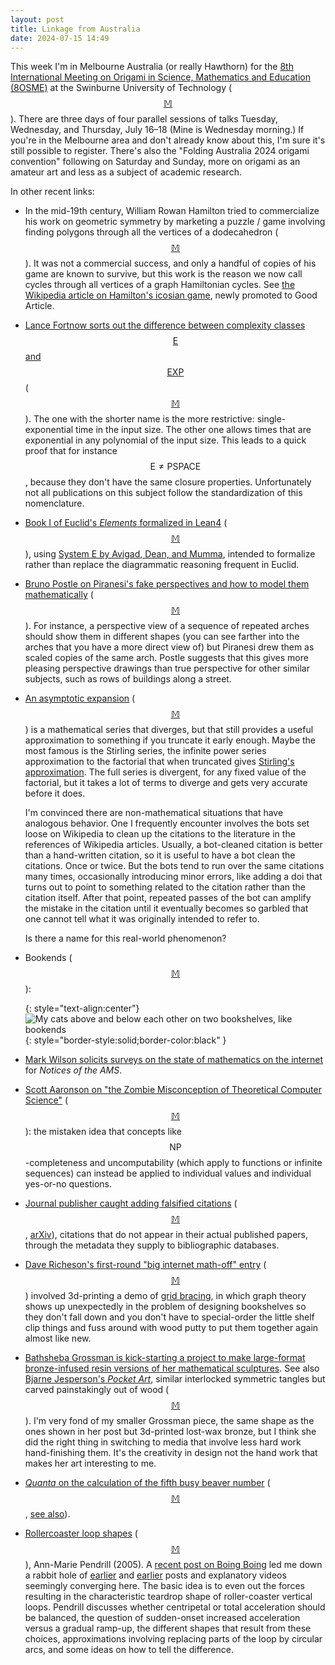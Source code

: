 ```yaml
---
layout: post
title: Linkage from Australia
date: 2024-07-15 14:49
---
```

This week I'm in Melbourne Australia (or really Hawthorn) for the [8th International Meeting on Origami in Science, Mathematics and Education (8OSME)](http://www.impactengineering.org/8OSME/) at the Swinburne University of Technology <span style="white-space:nowrap">([$$\mathbb{M}$$](https://mathstodon.xyz/@11011110/112788692681812337)).</span> There are three days of four parallel sessions of talks Tuesday, Wednesday, and Thursday, July 16–18 (Mine is Wednesday morning.) If you're in the Melbourne area and don't already know about this, I'm sure it's still possible to register. There's also the "Folding Australia 2024 origami convention" following on Saturday and Sunday, more on origami as an amateur art and less as a subject of academic research.

In other recent links:

* In the mid-19th century, William Rowan Hamilton tried to commercialize his work on geometric symmetry by marketing a puzzle / game involving finding polygons through all the vertices of a dodecahedron <span style="white-space:nowrap">([$$\mathbb{M}$$](https://mathstodon.xyz/@11011110/112712391899187818)).</span> It was not a commercial success, and only a handful of copies of his game are known to survive, but this work is the reason we now call cycles through all vertices of a graph Hamiltonian cycles. See [the Wikipedia article on Hamilton's icosian game](https://en.wikipedia.org/wiki/Icosian_game), newly promoted to Good Article.

* [Lance Fortnow sorts out the difference between complexity classes $$\mathsf{E}$$ and $$\mathsf{EXP}$$](https://blog.computationalcomplexity.org/2024/06/e-versus-exp.html) <span style="white-space:nowrap">([$$\mathbb{M}$$](https://fediscience.org/@fortnow/112683177063396147)).</span> The one with the shorter name is the more restrictive: single-exponential time in the input size. The other one allows times that are exponential in any polynomial of the input size. This leads to a quick proof that for instance <span style="white-space:nowrap">$$\mathsf{E}\ne\mathsf{PSPACE}$$,</span> because they don't have the same closure properties. Unfortunately not all publications on this subject follow the standardization of this nomenclature.

* [Book I of Euclid's _Elements_ formalized in Lean4](https://doi.org/doi:10.7282/t3-cb1v-a415) <span style="white-space:nowrap">([$$\mathbb{M}$$](https://mathstodon.xyz/@highergeometer/112710341715687274)),</span> using [System E by Avigad, Dean, and Mumma](https://arxiv.org/abs/0810.4315), intended to formalize rather than replace the diagrammatic reasoning frequent in Euclid.

* [Bruno Postle on Piranesi's fake perspectives and how to model them mathematically](https://medium.com/@brunopostle/piranesis-perspective-trick-6bcd7a754da9) <span style="white-space:nowrap">([$$\mathbb{M}$$](https://mathstodon.xyz/@brunopostle@mastodon.xyz/112722749308730400)).</span> For instance, a perspective view of a sequence of repeated arches should show them in different shapes (you can see farther into the arches that you have a more direct view of) but Piranesi drew them as scaled copies of the same arch. Postle suggests that this gives more pleasing perspective drawings than true perspective for other similar subjects, such as rows of buildings along a street.

* [An asymptotic expansion](https://en.wikipedia.org/wiki/Asymptotic_expansion) <span style="white-space:nowrap">([$$\mathbb{M}$$](https://mathstodon.xyz/@11011110/112735673192130487))</span> is a mathematical series that diverges, but that still provides a useful approximation to something if you truncate it early enough. Maybe the most famous is the Stirling series, the infinite power series approximation to the factorial that when truncated gives [Stirling's approximation](https://en.wikipedia.org/wiki/Stirling%27s_approximation). The full series is divergent, for any fixed value of the factorial, but it takes a lot of terms to diverge and gets very accurate before it does.

  I'm convinced there are non-mathematical situations that have analogous behavior. One I frequently encounter involves the bots set loose on Wikipedia to clean up the citations to the literature in the references of Wikipedia articles. Usually, a bot-cleaned citation is better than a hand-written citation, so it is useful to have a bot clean the citations. Once or twice. But the bots tend to run over the same citations many times, occasionally introducing minor errors, like adding a doi that turns out to point to something related to the citation rather than the citation itself. After that point, repeated passes of the bot can amplify the mistake in the citation until it eventually becomes so garbled that one cannot tell what it was originally intended to refer to.

  Is there a name for this real-world phenomenon?

* Bookends <span style="white-space:nowrap">([$$\mathbb{M}$$](https://mathstodon.xyz/@11011110/112741068235979591)):</span>

  {: style="text-align:center"}
![My cats above and below each other on two bookshelves, like bookends](https://www.ics.uci.edu/~eppstein/pix/bookends/Bookends-m.jpg){: style="border-style:solid;border-color:black" }

* [Mark Wilson solicits surveys on the state of mathematics on the internet](https://mathstodon.xyz/@wilsonmarkc/112741202276627057) for _Notices of the AMS_.

* [Scott Aaronson on "the Zombie Misconception of Theoretical Computer Science"](https://scottaaronson.blog/?p=8106) <span style="white-space:nowrap">([$$\mathbb{M}$$](https://mathstodon.xyz/@11011110/112753207517314824)):</span> the mistaken idea that concepts like <span style="white-space:nowrap">$$\mathsf{NP}$$-completeness</span> and uncomputability (which apply to functions or infinite sequences) can instead be applied to individual values and individual yes-or-no questions.

* [Journal publisher caught adding falsified citations](https://theconversation.com/when-scientific-citations-go-rogue-uncovering-sneaked-references-233858) <span style="white-space:nowrap">([$$\mathbb{M}$$](https://mathstodon.xyz/@11011110/112757789668438351),</span> [arXiv](https://arxiv.org/abs/2310.02192)), citations that do not appear in their actual published papers, through the metadata they supply to bibliographic databases.

* [Dave Richeson's first-round "big internet math-off" entry](https://aperiodical.com/2024/07/the-big-internet-math-off-2024-round-1-match-8/) <span style="white-space:nowrap">([$$\mathbb{M}$$](https://mathstodon.xyz/@divbyzero/112750838238738946))</span> involved 3d-printing a demo of [grid bracing](https://en.wikipedia.org/wiki/Grid_bracing), in which graph theory shows up unexpectedly in the problem of designing bookshelves so they don't fall down and you don't have to special-order the little shelf clip things and fuss around with wood putty to put them together again almost like new.

* [Bathsheba Grossman is kick-starting a project to make large-format bronze-infused resin versions of her mathematical sculptures](https://mathstodon.xyz/@bathsheba/112752973761874309). See also [Bjarne Jesperson's _Pocket Art_](https://www.lommekunst.dk/), similar interlocked symmetric tangles but carved painstakingly out of wood <span style="white-space:nowrap">([$$\mathbb{M}$$](https://mathstodon.xyz/@11011110/112769526288216210)).</span> I'm very fond of my smaller Grossman piece, the same shape as the ones shown in her post but 3d-printed lost-wax bronze, but I think she did the right thing in switching to media that involve less hard work hand-finishing them. It's the creativity in design not the hand work that makes her art interesting to me.

* [_Quanta_ on the calculation of the fifth busy beaver number](https://www.quantamagazine.org/amateur-mathematicians-find-fifth-busy-beaver-turing-machine-20240702/) <span style="white-space:nowrap">([$$\mathbb{M}$$](https://mathstodon.xyz/@dlzv/112718381796857588),</span> [see also](https://scottaaronson.blog/?p=8088)).

* [Rollercoaster loop shapes](https://physics.gu.se/LISEBERG/eng/pe5601.pdf) <span style="white-space:nowrap">([$$\mathbb{M}$$](https://mathstodon.xyz/@11011110/112781919543641600)),</span> Ann-Marie Pendrill (2005). A [recent post on Boing Boing](https://boingboing.net/2024/07/12/why-roller-coaster-loops-arent-circular.html) led me down a rabbit hole of [earlier](https://www.vox.com/videos/2022/6/29/23188504/roller-coaster-loops-circular-g-force) and [earlier](https://gizmodo.com/why-roller-coaster-loops-are-never-circular-1549063718) posts and explanatory videos seemingly converging here. The basic idea is to even out the forces resulting in the characteristic teardrop shape of roller-coaster vertical loops. Pendrill discusses whether centripetal or total acceleration should be balanced, the question of sudden-onset increased acceleration versus a gradual ramp-up, the different shapes that result from these choices, approximations involving replacing parts of the loop by circular arcs, and some ideas on how to tell the difference.